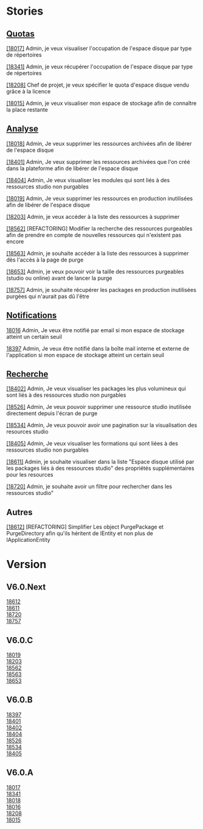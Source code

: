 # Stories

## [Quotas](quotas.md)

[[18017]](https://redmine.condate.com/issues/18017)
Admin, je veux visualiser l'occupation de l'espace disque par type de répertoires

[[18341]](https://redmine.condate.com/issues/18341)
Admin, je veux récupérer l'occupation de l'espace disque par type de répertoires

[[18208]](https://redmine.condate.com/issues/18208)
Chef de projet, je veux spécifier le quota d'espace disque vendu grâce à la licence

[[18015]](https://redmine.condate.com/issues/18015)
Admin, je veux visualiser mon espace de stockage afin de connaître la place restante

## [Analyse](analyse.md)

[[18018]](https://redmine.condate.com/issues/18018)
Admin, Je veux supprimer les ressources archivées afin de libérer de l'espace disque

[[18401]](https://redmine.condate.com/issues/18401)
Admin, Je veux supprimer les ressources archivées que l'on créé dans la plateforme afin de libérer de l'espace disque

[[18404]](https://redmine.condate.com/issues/18404)
Admin, Je veux visualiser les modules qui sont liés à des ressources studio non purgables

[[18019]](https://redmine.condate.com/issues/18019)
Admin, Je veux supprimer les ressources en production inutilisées afin de libérer de l'espace disque

[[18203]](https://redmine.condate.com/issues/18203)
Admin, je veux accéder à la liste des ressources à supprimer

[[18562]](https://redmine.condate.com/issues/18562)
[REFACTORING] Modifier la recherche des ressources purgeables afin de prendre en compte de nouvelles ressources qui n'existent pas encore

[[18563]](https://redmine.condate.com/issues/18563)
Admin, je souhaite accéder à la liste des ressources à supprimer dès l'accès à la page de purge

[[18653]](https://redmine.condate.com/issues/18653)
Admin, je veux pouvoir voir la taille des ressources purgeables (studio ou online) avant de lancer la purge

[[18757]](https://redmine.condate.com/issues/18757)
Admin, je souhaite récupérer les packages en production inutilisées purgées qui n'aurait pas dû l'être

## [Notifications](notification.md)

[18016](https://redmine.condate.com/issues/18016)
Admin, Je veux être notifié par email si mon espace de stockage atteint un certain seuil

[18397](https://redmine.condate.com/issues/18397)
Admin, Je veux être notifié dans la boîte mail interne et externe de l'application si mon espace de stockage atteint un certain seuil

## [Recherche](recherche.md)

[[18402]](https://redmine.condate.com/issues/18402)
Admin, Je veux visualiser les packages les plus volumineux qui sont liés à des ressources studio non purgables

[[18526]](https://redmine.condate.com/issues/18526)
Admin, Je veux pouvoir supprimer une ressource studio inutilisée directement depuis l'écran de purge

[[18534]](https://redmine.condate.com/issues/18534)
Admin, Je veux pouvoir avoir une pagination sur la visualisation des resources studio

[[18405]](https://redmine.condate.com/issues/18405)
Admin, Je veux visualiser les formations qui sont liées à des ressources studio non purgables

[[18611]](https://redmine.condate.com/issues/18611)
Admin, je souhaite visualiser dans la liste "Espace disque utilisé par les packages liés à des ressources studio" des propriétés supplémentaires pour les resources

[[18720]](https://redmine.condate.com/issues/18720)
Admin, je souhaite avoir un filtre pour rechercher dans les ressources studio"

## Autres

[[18612]](https://redmine.condate.com/issues/18612)
[REFACTORING] Simplifier Les object PurgePackage et PurgeDirectory afin qu'ils héritent de IEntity et non plus de IApplicationEntity

# Version

## V6.0.Next

[18612](https://redmine.condate.com/issues/18612)<br>
[18611](https://redmine.condate.com/issues/18611)<br>
[18720](https://redmine.condate.com/issues/18720)<br>
[18757](https://redmine.condate.com/issues/18757)<br>

## V6.0.C

[18019](https://redmine.condate.com/issues/18019)<br>
[18203](https://redmine.condate.com/issues/18203)<br>
[18562](https://redmine.condate.com/issues/18562)<br>
[18563](https://redmine.condate.com/issues/18563)<br>
[18653](https://redmine.condate.com/issues/18653)<br>

## V6.0.B

[18397](https://redmine.condate.com/issues/18397)<br>
[18401](https://redmine.condate.com/issues/18401)<br>
[18402](https://redmine.condate.com/issues/18402)<br>
[18404](https://redmine.condate.com/issues/18404)<br>
[18526](https://redmine.condate.com/issues/18526)<br>
[18534](https://redmine.condate.com/issues/18534)<br>
[18405](https://redmine.condate.com/issues/186405)<br>

## V6.0.A

[18017](https://redmine.condate.com/issues/18017)<br>
[18341](https://redmine.condate.com/issues/18341)<br>
[18018](https://redmine.condate.com/issues/18018)<br>
[18016](https://redmine.condate.com/issues/18016)<br>
[18208](https://redmine.condate.com/issues/18208)<br>
[18015](https://redmine.condate.com/issues/18015)<br>